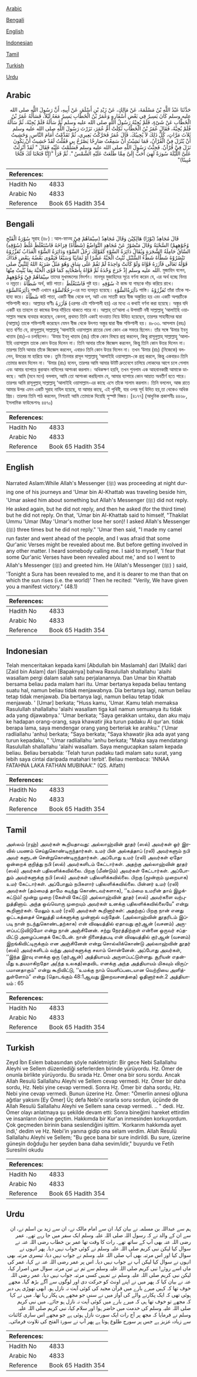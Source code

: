 [Arabic](#arabic)

[Bengali](#bengali)

[English](#english)

[Indonesian](#indonesian)

[Tamil](#tamil)

[Turkish](#turkish)

[Urdu](#urdu)

## Arabic


<div dir="rtl" lang="ar" style={{fontSize:'larger',backgroundColor:'#f8f9fa',padding:20}}>
حَدَّثَنَا عَبْدُ اللَّهِ بْنُ مَسْلَمَةَ، عَنْ مَالِكٍ، عَنْ زَيْدِ بْنِ أَسْلَمَ، عَنْ أَبِيهِ، أَنَّ رَسُولَ اللَّهِ صلى الله عليه وسلم كَانَ يَسِيرُ فِي بَعْضِ أَسْفَارِهِ وَعُمَرُ بْنُ الْخَطَّابِ يَسِيرُ مَعَهُ لَيْلاً، فَسَأَلَهُ عُمَرُ بْنُ الْخَطَّابِ عَنْ شَىْءٍ، فَلَمْ يُجِبْهُ رَسُولُ اللَّهِ صلى الله عليه وسلم ثُمَّ سَأَلَهُ فَلَمْ يُجِبْهُ، ثُمَّ سَأَلَهُ فُلَمْ يُجِبْهُ، فَقَالَ عُمَرُ بْنُ الْخَطَّابِ ثَكِلَتْ أُمُّ عُمَرَ، نَزَرْتَ رَسُولَ اللَّهِ صلى الله عليه وسلم ثَلاَثَ مَرَّاتٍ، كُلَّ ذَلِكَ لاَ يُجِيبُكَ‏.‏ قَالَ عُمَرُ فَحَرَّكْتُ بَعِيرِي، ثُمَّ تَقَدَّمْتُ أَمَامَ النَّاسِ، وَخَشِيتُ أَنْ يُنْزَلَ فِيَّ الْقُرْآنُ، فَمَا نَشِبْتُ أَنْ سَمِعْتُ صَارِخًا يَصْرُخُ بِي فَقُلْتُ لَقَدْ خَشِيتُ أَنْ يَكُونَ نَزَلَ فِيَّ قُرْآنٌ‏.‏ فَجِئْتُ رَسُولَ اللَّهِ صلى الله عليه وسلم فَسَلَّمْتُ عَلَيْهِ فَقَالَ ‏"‏ لَقَدْ أُنْزِلَتْ عَلَىَّ اللَّيْلَةَ سُورَةٌ لَهِيَ أَحَبُّ إِلَىَّ مِمَّا طَلَعَتْ عَلَيْهِ الشَّمْسُ ‏"‏‏.‏ ثُمَّ قَرَأَ ‏"‏‏(‏إِنَّا فَتَحْنَا لَكَ فَتْحًا مُبِينًا‏)‏‏"‏
</div>
<div style={{backgroundColor:'#f8f9fa',padding:20, marginBottom: 10}}><table> <thead> <tr> <th>References:</th> <th></th> </tr> </thead> <tbody><tr><td>Hadith No</td><td>4833</td></tr><tr><td>Arabic No</td><td>4833</td></tr><tr><td>Reference</td><td>Book 65 Hadith 354</td></tr></tbody></table></div>

## Bengali


<div dir="ltr" lang="bn" style={{fontSize:'larger',backgroundColor:'#f8f9fa',padding:20}}>
سُوْرَةُ الْفَتْحِ সূরাহ (৪৮) : আল-ফাত্হ قَالَ مُجَاهِدٌ (بُوْرًا) هَالِكِيْنَ وَقَالَ مُجَاهِدٌ (سِيْمَاهُمْ فِيْ وُجُوْهِهِمْ) السَّحْنَةُ وَقَالَ مَنْصُوْرٌ عَنْ مُجَاهِدٍ التَّوَاضُعُ (شَطْأَهُ) فِرَاخَهُ فَاسْتَغْلَظَ غَلُظَ (سُوْقِهِ) السَّاقُ حَامِلَةُ الشَّجَرَةِ وَيُقَالُ دَائِرَةُ السَّوْءِ كَقَوْلِكَ رَجُلُ السَّوْءِ وَدَائِرَةُ السُّوْءِ الْعَذَابُ تُعَزِّرُوْهُ تَنْصُرُوْهُ شَطْأَهُ شَطْءُ السُّنْبُلِ تُنْبِتُ الْحَبَّةُ عَشْرًا أَوْ ثَمَانِيًا وَسَبْعًا فَيَقْوَى بَعْضُهُ بِبَعْضٍ فَذَاكَ قَوْلُهُ تَعَالَى فَآزَرَهُ قَوَّاهُ وَلَوْ كَانَتْ وَاحِدَةً لَمْ تَقُمْ عَلَى سَاقٍ وَهُوَ مَثَلٌ ضَرَبَهُ اللهُ لِلنَّبِيِّ صلى الله عليه وسلم إِذْ خَرَجَ وَحْدَهُ ثُمَّ قَوَّاهُ بِأَصْحَابِهِ كَمَا قَوَّى الْحَبَّةَ بِمَا يُنْبِتُ مِنْهَا. মুজাহিদ বলেন, سِيْمَاهُمْ فِيْ وُجُوْهِهِمْ তাদের মুখমন্ডলের নিদর্শন। মানসূর মুজাহিদের সূত্রে বর্ণনা করেন যে, এর অর্থ হচ্ছে বিনয় ও নম্রতা। شَطْأَهُ অর্থ, কচি পাতা। فَاسْتَغْلَظَ পুষ্ট হয়। سُوْقِهِ ঐ কান্ড যা গাছকে দাঁড় করিয়ে রাখে। دَآئِرَةُالسَّوْءِ শব্দটি এখানে رَجُلُالسَّوْءِ-এর মত ব্যবহৃত হয়েছে। دَآئِرَةُالسُّوْءِ শাস্তি। تُعَزِّرُوْهُ তাঁরা তাঁকে সাহায্য করে। شَطْأَهُ কচি পাতা, একটি বীজ থেকে দশ, আট এবং সাতটি করে বীজ অঙ্কুরিত হয় এবং একটি অপরটিকে শক্তিশালী করে। আল্লাহর বাণীঃ فَاٰزَرَهُ (এরপর এটা শক্তিশালী হয়) এর মধ্যে এ কথাই বর্ণনা করা হয়েছে। অঙ্কুর যদি একটি হয় তাহলে তা কান্ডের উপর দাঁড়িয়ে থাকতে পারে না। আল্লাহ্ তা‘আলা এ উপমাটি নবী সাল্লাল্লাহু ‘আলাইহি ওয়াসাল্লাম সম্বন্ধে ব্যবহার করেছেন, কেননা, প্রথমত তিনি একাই দাওয়াত নিয়ে উত্থিত হয়েছেন, তারপর সাহাবীদের দ্বারা (আল্লাহ্) তাকে শক্তিশালী করেছেন যেমন বীজ থেকে উদগত অঙ্কুর দ্বারা বীজ শক্তিশালী হয়। ৪৮৩৩. আসলাম (রহঃ) হতে বর্ণিত যে, রাসূলুল্লাহ্ সাল্লাল্লাহু ‘আলাইহি ওয়াসাল্লাম রাতের বেলা কোন এক সফরে ছিলেন। তাঁর সঙ্গে ‘উমার ইবনু খাত্তাব (রাঃ)-ও চলছিলেন। ‘উমার ইবনু খাত্তাব (রাঃ) তাঁকে কোন বিষয়ে প্রশ্ন করলেন, কিন্তু রাসূলুল্লাহ্ সাল্লাল্লাহু ‘আলাইহি ওয়াসাল্লাম তাকে কোন উত্তর দিলেন না। তিনি আবার তাঁকে জিজ্ঞেস করলেন, কিন্তু তিনি কোন উত্তর দিলেন না। তারপর তিনি আবার তাঁকে জিজ্ঞেস করলেন, এবারও তিনি কোন উত্তর দিলেন না। তখন ‘উমার (রাঃ) (নিজেকে) বললেন, উমরের মা হারিয়ে যাক। তুমি তিনবার রাসূল সাল্লাল্লাহু ‘আলাইহি ওয়াসাল্লাম-কে প্রশ্ন করলে, কিন্তু একবারও তিনি তোমার জবাব দিলেন না। ‘উমার (রাঃ) বলেন, তারপর আমি আমার উটটি দ্রুতবেগে চালিয়ে লোকদের আগে চলে গেলাম এবং আমার ব্যাপারে কুরআন নাযিলের আশংকা করলাম। অধিকক্ষণ হয়নি, তখন শুনলাম এক আহবানকারী আমাকে ডাকছে। আমি (মনে মনে) বললাম, আমি তো আশংকা করছিলাম যে, আমার ব্যাপারে কোন আয়াত অবতীর্ণ হতে পারে। তারপর আমি রাসূলুল্লাহ্ সাল্লাল্লাহু ‘আলাইহি ওয়াসাল্লাম-এর কাছে এসে তাঁকে সালাম করলাম। তিনি বললেন, আজ রাতে আমার উপর এমন একটি সূরাহ নাযিল হয়েছে, যা আমার কাছে, এই পৃথিবী, যার ওপর সূর্য উদিত হয়,তা থেকেও অধিক প্রিয়। তারপর তিনি পাঠ করলেন, নিশ্চয়ই আমি তোমাকে দিয়েছি সুস্পষ্ট বিজয়। [৪১৭৭] (আধুনিক প্রকাশনীঃ ৪৪৬৮, ইসলামিক ফাউন্ডেশনঃ ৪৪৭০)
</div>
<div style={{backgroundColor:'#f8f9fa',padding:20, marginBottom: 10}}><table> <thead> <tr> <th>References:</th> <th></th> </tr> </thead> <tbody><tr><td>Hadith No</td><td>4833</td></tr><tr><td>Arabic No</td><td>4833</td></tr><tr><td>Reference</td><td>Book 65 Hadith 354</td></tr></tbody></table></div>

## English


<div dir="ltr" lang="en" style={{fontSize:'larger',backgroundColor:'#f8f9fa',padding:20}}>
Narrated Aslam:While Allah's Messenger (ﷺ) was proceeding at night during one of his journeys and 'Umar bin Al-Khattab was traveling beside him, 'Umar asked him about something but Allah's Messenger (ﷺ) did not reply. He asked again, but he did not reply, and then he asked (for the third time) but he did not reply. On that, 'Umar bin Al-Khattab said to himself, "Thakilat Ummu 'Umar (May 'Umar's mother lose her son)! I asked Allah's Messenger (ﷺ) three times but he did not reply." 'Umar then said, "I made my camel run faster and went ahead of the people, and I was afraid that some Qur'anic Verses might be revealed about me. But before getting involved in any other matter. I heard somebody calling me. I said to myself, 'I fear that some Qur'anic Verses have been revealed about me,' and so I went to Allah's Messenger (ﷺ) and greeted him. He (Allah's Messenger (ﷺ) ) said, 'Tonight a Sura has been revealed to me, and it is dearer to me than that on which the sun rises (i.e. the world)' Then he recited: "Verily, We have given you a manifest victory." (48.1)
</div>
<div style={{backgroundColor:'#f8f9fa',padding:20, marginBottom: 10}}><table> <thead> <tr> <th>References:</th> <th></th> </tr> </thead> <tbody><tr><td>Hadith No</td><td>4833</td></tr><tr><td>Arabic No</td><td>4833</td></tr><tr><td>Reference</td><td>Book 65 Hadith 354</td></tr></tbody></table></div>

## Indonesian


<div dir="ltr" lang="id" style={{fontSize:'larger',backgroundColor:'#f8f9fa',padding:20}}>
Telah menceritakan kepada kami [Abdullah bin Maslamah] dari [Malik] dari [Zaid bin Aslam] dari [Bapaknya] bahwa Rasulullah shallallahu 'alaihi wasallam pergi dalam salah satu perjalanannya. Dan Umar bin Khattab bersama beliau pada malam hari itu. Umar bertanya kepada beliau tentang suatu hal, namun beliau tidak menjawabnya. Dia bertanya lagi, namun beliau tetap tidak menjawab. Dia bertanya lagi, namun beliau tetap tidak menjawab. ' [Umar] berkata; "Huss kamu, 'Umar. Kamu telah memaksa Rasulullah shallallahu 'alaihi wasallam tiga kali namun semuanya itu tidak ada yang dijawabnya.' 'Umar berkata; "Saya gerakkan untaku, dan aku maju ke hadapan orang-orang, saya khawatir jika turun padaku Al qur'an. tidak berapa lama, saya mendengar orang yang berteriak ke arahku." ('Umar radliallahu 'anhu) berkata; "Saya berkata; "Saya khawatir jika ada ayat yang turun kepadaku, " 'Umar radliallahu 'anhu berkata; "Maka saya mendatangi Rasulullah shallallahu 'alaihi wasallam. Saya mengucapkan salam kepada beliau. Beliau bersabda: 'Telah turun padaku tadi malam satu surat, yang lebih saya cintai daripada matahari terbit'. Beliau membaca: 'INNAA FATAHNA LAKA FATHAN MUBINAA'." (QS. Alfath)
</div>
<div style={{backgroundColor:'#f8f9fa',padding:20, marginBottom: 10}}><table> <thead> <tr> <th>References:</th> <th></th> </tr> </thead> <tbody><tr><td>Hadith No</td><td>4833</td></tr><tr><td>Arabic No</td><td>4833</td></tr><tr><td>Reference</td><td>Book 65 Hadith 354</td></tr></tbody></table></div>

## Tamil


<div dir="ltr" lang="ta" style={{fontSize:'larger',backgroundColor:'#f8f9fa',padding:20}}>
அஸ்லம் (ரஹ்) அவர்கள் கூறியதாவது: அல்லாஹ்வின் தூதர் (ஸல்) அவர்கள் ஓர் இரவில் பயணம் செய்துகொண்டிருந்தார்கள். உமர் பின் அல்கத்தாப் (ரலி) அவர்களும் நபி அவர் களுடன் சென்றுகொண்டிருந்தார்கள். அப்போது உமர் (ரலி) அவர்கள் ஏதோ ஒன்றைக் குறித்து நபி (ஸல்) அவர்களிடம் கேட்டார்கள். அதற்கு அல்லாஹ்வின் தூதர் (ஸல்) அவர்கள் பதிலளிக்கவில்லை. பிறகு (மீண்டும்) அவர்கள் கேட்டார்கள். அப்போதும் அவர்களுக்கு நபி (ஸல்) அவர்கள் பதிலளிக்கவில்லை. பிறகு (மூன்றாம் முறையாக) உமர் கேட்டார்கள். அப்போதும் நபிகளார் பதிலளிக்கவில்லை. பின்னர் உமர் (ரலி) அவர்கள் (தம்மைத் தாமே கடிந்து கொண்டவர்களாக), ‘‘உம்மை உமரின் தாய் இழக்கட்டும்! மூன்று முறை (கேள்வி கேட்டு) அல்லாஹ்வின் தூதர் (ஸல்) அவர்களை வற்புறுத்தினாய். அந்த ஒவ்வொரு முறையும் அவர்கள் உனக்கு பதிலளிக்கவில்லையே” என்று கூறினார்கள். மேலும் உமர் (ரலி) அவர்கள் கூறினார்கள்: அதற்குப் பிறகு நான் எனது ஒட்டகத்தைச் செலுத்தி மக்களுக்கு முன்னால் வந்தேன். (அல்லாஹ்வின் தூதரிடம் இப்படி நான் நடந்துகொண்டதற்காக) என் விஷயத்தில் ஏதாவது குர்ஆன் (வசனம்) அருளப்பட்டுவிடுமோ என்று நான் அஞ்சினேன். சற்று நேரத்திற்குள் என்னை ஒருவர் சப்தமிட்டு அழைப்பதைக் கேட்டேன். நான் நினைத்தபடி என் விஷயத்தில் குர்ஆன் (வசனம்) இறங்கிவிட்டிருக்கும் என அஞ்சினேன் என்று சொல்லிக்கொண்டு அல்லாஹ்வின் தூதர் (ஸல்) அவர்களிடம் வந்து அவர்களுக்கு சலாம் சொன்னேன். அப்போது அவர்கள், ‘‘இந்த இரவு எனக்கு ஒரு (குர்ஆன்) அத்தியாயம் அருளப்பட்டுள்ளது. சூரியன் எதன்மீது உதயமாகிறதோ அ(ந்த உலகத்)தைவிட எனக்கு அந்த அத்தியாயம் மிகவும் விருப்பமானதாகும்” என்று கூறிவிட்டு, ‘‘உமக்கு நாம் வெளிப்படையான வெற்றியை அளித்துள்ளோம்” என்று (தொடங்கும் 48:1ஆவது இறைவசனத்தை) ஓதினார்கள்.2 அத்தியாயம் : 65
</div>
<div style={{backgroundColor:'#f8f9fa',padding:20, marginBottom: 10}}><table> <thead> <tr> <th>References:</th> <th></th> </tr> </thead> <tbody><tr><td>Hadith No</td><td>4833</td></tr><tr><td>Arabic No</td><td>4833</td></tr><tr><td>Reference</td><td>Book 65 Hadith 354</td></tr></tbody></table></div>

## Turkish


<div dir="ltr" lang="tr" style={{fontSize:'larger',backgroundColor:'#f8f9fa',padding:20}}>
Zeyd İbn Eslem babasından şöyle nakletmiştir: Bir gece Nebi Sallallahu Aleyhi ve Sellem düzenlediği seferlerden birinde yürüyordu. Hz. Ömer de onunla birlikte yürüyordu. Bu sırada Hz. Ömer ona bir soru sordu. Ancak Allah Resulü Sallallahu Aleyhi ve Sellem cevap vermedi. Hz. Ömer bir daha sordu, Hz. Nebi yine cevap vermedi. Sonra Hz. Ömer bir daha sordu, Hz. Nebi yine cevap vermedi. Bunun üzerine Hz. Ömer: "Ömerlin annesi oğluna ağıtlar yaksını [Ey Ömer] Üç defa Nebi'e ısrarla soru sordun, üçünde de Allah Resulü Sallallahu Aleyhi ve Sellem sana cevap vermedi. .. " dedi. Hz. Ömer olayı anlatmaya şu şekilde devam etti: Sonra bineğimi hareket ettirdim ve insanların önüne geçtim. Hakkımda bir Kur'an inmesinden korkuyordum. Çok geçmeden birinin bana seslendiğini işittim. 'Korkarım hakkımda ayet indi,' dedim ve Hz. Nebi'in yanına gidip ona selam verdim. Allah Resulü Sallallahu Aleyhi ve Sellem; "Bu gece bana bir sure indirildi. Bu sure, üzerine güneşin doğduğu her şeyden bana daha sevim/idir," buyurdu ve Fetih SuresiIni okudu
</div>
<div style={{backgroundColor:'#f8f9fa',padding:20, marginBottom: 10}}><table> <thead> <tr> <th>References:</th> <th></th> </tr> </thead> <tbody><tr><td>Hadith No</td><td>4833</td></tr><tr><td>Arabic No</td><td>4833</td></tr><tr><td>Reference</td><td>Book 65 Hadith 354</td></tr></tbody></table></div>

## Urdu


<div dir="rtl" lang="ur" style={{fontSize:'larger',backgroundColor:'#f8f9fa',padding:20}}>
ہم سے عبداللہ بن مسلمہ نے بیان کیا، ان سے امام مالک نے، ان سے زید بن اسلم نے، ان سے ان کے والد نے کہ رسول اللہ صلی اللہ علیہ وسلم ایک سفر میں جا رہے تھے۔ عمر رضی اللہ عنہ بھی آپ کے ساتھ تھے۔ رات کا وقت تھا عمر بن خطاب رضی اللہ عنہ نے سوال کیا لیکن نبی کریم صلی اللہ علیہ وسلم نے کوئی جواب نہیں دیا۔ پھر انہوں نے سوال کیا اور اس مرتبہ بھی آپ صلی اللہ علیہ وسلم نے جواب نہیں دیا، تیسری مرتبہ بھی انہوں نے سوال کیا لیکن آپ نے جواب نہیں دیا۔ اس پر عمر رضی اللہ عنہ نے کہا، عمر کی ماں اسے روئے! نبی کریم صلی اللہ علیہ وسلم سے تم نے تین مرتبہ سوال میں اصرار کیا، لیکن نبی کریم صلی اللہ علیہ وسلم نے تمہیں کسی مرتبہ جواب نہیں دیا۔ عمر رضی اللہ عنہ نے بیان کیا کہ پھر میں نے اپنے اونٹ کو حرکت دی اور لوگوں سے آگے بڑھ گیا۔ مجھے خوف تھا کہ کہیں میرے بارے میں قرآن مجید کی کوئی آیت نہ نازل ہو۔ ابھی تھوڑی ہی دیر ہوئی تھی کہ ایک پکارنے والے کی آواز میں نے سنی جو مجھے ہی پکار رہا تھا۔ میں نے کہا کہ مجھے تو خوف تھا ہی کہ میرے بارے میں کوئی آیت نہ نازل ہو جائے۔ میں نبی کریم صلی اللہ علیہ وسلم کی خدمت میں حاضر ہوا اور سلام کیا، نبی کریم صلی اللہ علیہ وسلم نے فرمایا کہ مجھ پر آج رات ایک سورت نازل ہوئی ہے جو مجھے اس ساری کائنات سے زیادہ عزیز ہے جس پر سورج طلوع ہوتا ہے پھر آپ نے سورۃ الفتح کی تلاوت فرمائی۔
</div>
<div style={{backgroundColor:'#f8f9fa',padding:20, marginBottom: 10}}><table> <thead> <tr> <th>References:</th> <th></th> </tr> </thead> <tbody><tr><td>Hadith No</td><td>4833</td></tr><tr><td>Arabic No</td><td>4833</td></tr><tr><td>Reference</td><td>Book 65 Hadith 354</td></tr></tbody></table></div>